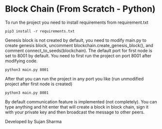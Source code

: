 # Block Chain (From Scratch - Python)

To run the project you need to install requirements from requirement.txt

```
pip3 install -r requirements.txt
```

Genesis block is not created by default, you need to modify main.py to create genesis block, uncomment blockchain.create_genesis_block(), and comment connect_to_seeds(blockchain). The default port for first node is set to 8001 by default. You need to first run the project on port 8001 after modifying code.

```
python3 main.py 8001
```

After that you can run the project in any port you like (run unmodified project after first node is created)

```
python3 main.py 8001
```

By default communication feature is implemented (not completely). You can type anything and hit enter that will create a block in block chain, sign it with your private key and then broadcast the message to other peers.

Developed by Sujan Sharma
